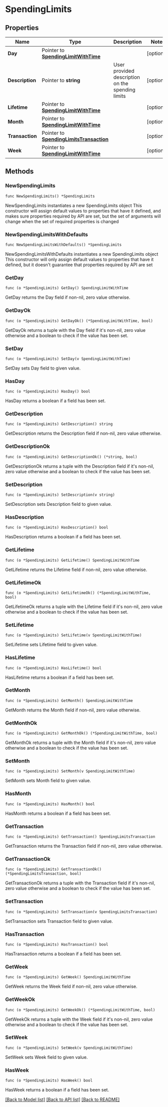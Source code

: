 # SpendingLimits

## Properties

Name | Type | Description | Notes
------------ | ------------- | ------------- | -------------
**Day** | Pointer to [**SpendingLimitWithTime**](SpendingLimitWithTime.md) |  | [optional] 
**Description** | Pointer to **string** | User provided description on the spending limits | [optional] 
**Lifetime** | Pointer to [**SpendingLimitWithTime**](SpendingLimitWithTime.md) |  | [optional] 
**Month** | Pointer to [**SpendingLimitWithTime**](SpendingLimitWithTime.md) |  | [optional] 
**Transaction** | Pointer to [**SpendingLimitsTransaction**](SpendingLimitsTransaction.md) |  | [optional] 
**Week** | Pointer to [**SpendingLimitWithTime**](SpendingLimitWithTime.md) |  | [optional] 

## Methods

### NewSpendingLimits

`func NewSpendingLimits() *SpendingLimits`

NewSpendingLimits instantiates a new SpendingLimits object
This constructor will assign default values to properties that have it defined,
and makes sure properties required by API are set, but the set of arguments
will change when the set of required properties is changed

### NewSpendingLimitsWithDefaults

`func NewSpendingLimitsWithDefaults() *SpendingLimits`

NewSpendingLimitsWithDefaults instantiates a new SpendingLimits object
This constructor will only assign default values to properties that have it defined,
but it doesn't guarantee that properties required by API are set

### GetDay

`func (o *SpendingLimits) GetDay() SpendingLimitWithTime`

GetDay returns the Day field if non-nil, zero value otherwise.

### GetDayOk

`func (o *SpendingLimits) GetDayOk() (*SpendingLimitWithTime, bool)`

GetDayOk returns a tuple with the Day field if it's non-nil, zero value otherwise
and a boolean to check if the value has been set.

### SetDay

`func (o *SpendingLimits) SetDay(v SpendingLimitWithTime)`

SetDay sets Day field to given value.

### HasDay

`func (o *SpendingLimits) HasDay() bool`

HasDay returns a boolean if a field has been set.

### GetDescription

`func (o *SpendingLimits) GetDescription() string`

GetDescription returns the Description field if non-nil, zero value otherwise.

### GetDescriptionOk

`func (o *SpendingLimits) GetDescriptionOk() (*string, bool)`

GetDescriptionOk returns a tuple with the Description field if it's non-nil, zero value otherwise
and a boolean to check if the value has been set.

### SetDescription

`func (o *SpendingLimits) SetDescription(v string)`

SetDescription sets Description field to given value.

### HasDescription

`func (o *SpendingLimits) HasDescription() bool`

HasDescription returns a boolean if a field has been set.

### GetLifetime

`func (o *SpendingLimits) GetLifetime() SpendingLimitWithTime`

GetLifetime returns the Lifetime field if non-nil, zero value otherwise.

### GetLifetimeOk

`func (o *SpendingLimits) GetLifetimeOk() (*SpendingLimitWithTime, bool)`

GetLifetimeOk returns a tuple with the Lifetime field if it's non-nil, zero value otherwise
and a boolean to check if the value has been set.

### SetLifetime

`func (o *SpendingLimits) SetLifetime(v SpendingLimitWithTime)`

SetLifetime sets Lifetime field to given value.

### HasLifetime

`func (o *SpendingLimits) HasLifetime() bool`

HasLifetime returns a boolean if a field has been set.

### GetMonth

`func (o *SpendingLimits) GetMonth() SpendingLimitWithTime`

GetMonth returns the Month field if non-nil, zero value otherwise.

### GetMonthOk

`func (o *SpendingLimits) GetMonthOk() (*SpendingLimitWithTime, bool)`

GetMonthOk returns a tuple with the Month field if it's non-nil, zero value otherwise
and a boolean to check if the value has been set.

### SetMonth

`func (o *SpendingLimits) SetMonth(v SpendingLimitWithTime)`

SetMonth sets Month field to given value.

### HasMonth

`func (o *SpendingLimits) HasMonth() bool`

HasMonth returns a boolean if a field has been set.

### GetTransaction

`func (o *SpendingLimits) GetTransaction() SpendingLimitsTransaction`

GetTransaction returns the Transaction field if non-nil, zero value otherwise.

### GetTransactionOk

`func (o *SpendingLimits) GetTransactionOk() (*SpendingLimitsTransaction, bool)`

GetTransactionOk returns a tuple with the Transaction field if it's non-nil, zero value otherwise
and a boolean to check if the value has been set.

### SetTransaction

`func (o *SpendingLimits) SetTransaction(v SpendingLimitsTransaction)`

SetTransaction sets Transaction field to given value.

### HasTransaction

`func (o *SpendingLimits) HasTransaction() bool`

HasTransaction returns a boolean if a field has been set.

### GetWeek

`func (o *SpendingLimits) GetWeek() SpendingLimitWithTime`

GetWeek returns the Week field if non-nil, zero value otherwise.

### GetWeekOk

`func (o *SpendingLimits) GetWeekOk() (*SpendingLimitWithTime, bool)`

GetWeekOk returns a tuple with the Week field if it's non-nil, zero value otherwise
and a boolean to check if the value has been set.

### SetWeek

`func (o *SpendingLimits) SetWeek(v SpendingLimitWithTime)`

SetWeek sets Week field to given value.

### HasWeek

`func (o *SpendingLimits) HasWeek() bool`

HasWeek returns a boolean if a field has been set.


[[Back to Model list]](../README.md#documentation-for-models) [[Back to API list]](../README.md#documentation-for-api-endpoints) [[Back to README]](../README.md)


